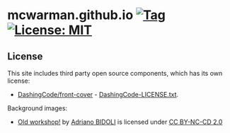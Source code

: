 # mcwarman.github.io [![Tag](https://img.shields.io/github/tag/mcwarman/mcwarman.github.io.svg)](https://github.com/mcwarman/mcwarman.github.io/tags) [![License: MIT](https://img.shields.io/badge/License-MIT-yellow.svg)](https://opensource.org/licenses/MIT)

## License

This site includes third party open source components, which has its own license:
* [DashingCode/front-cover](https://github.com/dashingcode/front-cover) - [DashingCode-LICENSE.txt](etc/DashingCode-LICENSE.txt).

Background images:
* [Old workshop!](https://www.flickr.com/photos/adriano-1973/12663229044/in/photolist-ki1mPf-ar7fme-ar78tZ-ar9M37-zRcVpa-7Uizd8-ar7kmF-ar79ug-ozpsiq-c12bp7-edXdKh-bzmLiA-fm4NXA-oq2qM8-pXiroQ-rbuoFw-8Pzhk7-8PznyJ-7Ya7E6-o5yUju-8fStup-o5p92g-juLGNi-nyqHw2-oMC3cJ-py7hEo-FhFVo3-m2xG6B-m2x5Pe-bminP9-p7a6Hn-a7SwxG-p1prat-og5WXJ-pCwyEr-qiBEjc-m2vLek-p1njvW-ogUc6x-8EjaWH-prc1vz-e7nkL8-jRWJE6-bgEUwT-oo1EPS-9voDrj-aXYsCc-maAKrn-b5aing-r9PTes) by [Adriano BIDOLI](https://www.flickr.com/photos/adriano-1973/) is licensed under [CC BY-NC-CD 2.0](https://creativecommons.org/licenses/by-nc-nd/2.0/)
